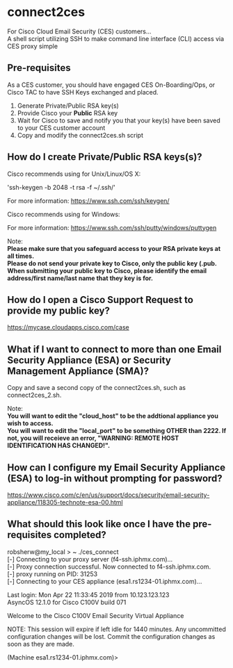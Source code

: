 # connect2ces
For Cisco Cloud Email Security (CES) customers...  
A shell script utilizing SSH to make command line interface (CLI) access via CES proxy simple

## Pre-requisites
As a CES customer, you should have engaged CES On-Boarding/Ops, or Cisco TAC to have SSH Keys exchanged and placed.

1) Generate Private/Public RSA key(s)
2) Provide Cisco your **Public** RSA key
3) Wait for Cisco to save and notify you that your key(s) have been saved to your CES customer account
4) Copy and modify the connect2ces.sh script

## How do I create Private/Public RSA keys(s)?
Cisco recommends using for Unix/Linux/OS X:

'ssh-keygen -b 2048 -t rsa -f ~/.ssh/<NAME>'

For more information: https://www.ssh.com/ssh/keygen/

Cisco recommends using for Windows:

For more information: https://www.ssh.com/ssh/putty/windows/puttygen

Note:  
**Please make sure that you safeguard access to your RSA private keys at all times.**    
**Please do not send your private key to Cisco, only the public key (.pub.**  
**When submitting your public key to Cisco, please identify the email address/first name/last name that they key is for.**

## How do I open a Cisco Support Request to provide my public key?

https://mycase.cloudapps.cisco.com/case

## What if I want to connect to more than one Email Security Appliance (ESA) or Security Management Appliance (SMA)?
Copy and save a second copy of the connect2ces.sh, such as connect2ces_2.sh.  

Note:  
**You will want to edit the "cloud_host" to be the addtional appliance you wish to access.**  
**You will want to edit the "local_port" to be something OTHER than 2222.  If not, you will receieve an error, "WARNING: REMOTE HOST IDENTIFICATION HAS CHANGED!".**   

## How can I configure my Email Security Appliance (ESA) to log-in without prompting for password?

https://www.cisco.com/c/en/us/support/docs/security/email-security-appliance/118305-technote-esa-00.html

## What should this look like once I have the pre-requisites completed?

robsherw@my_local > ~ ./ces_connect  
[-] Connecting to your proxy server (f4-ssh.iphmx.com)...  
[-] Proxy connection successful.  Now connected to f4-ssh.iphmx.com.  
[-] proxy running on PID: 31253  
[-] Connecting to your CES appliance (esa1.rs1234-01.iphmx.com)...  


Last login: Mon Apr 22 11:33:45 2019 from 10.123.123.123  
AsyncOS 12.1.0 for Cisco C100V build 071  

Welcome to the Cisco C100V Email Security Virtual Appliance  

NOTE: This session will expire if left idle for 1440 minutes. Any uncommitted configuration changes will be lost. Commit the configuration changes as soon as they are made.  

(Machine esa1.rs1234-01.iphmx.com)>  
